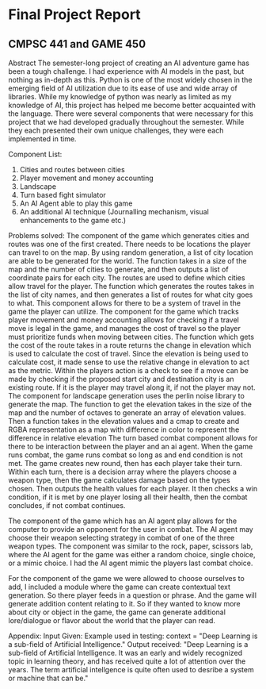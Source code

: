 # Final Project Report
## CMPSC 441 and GAME 450

Abstract
The semester-long project of creating an AI adventure game has been a tough challenge. I had experience with AI models in the past, but nothing as in-depth as this. Python is one of the most widely chosen in the emerging field of AI utilization due to its ease of use and wide array of libraries. While my knowledge of python was nearly as limited as my knowledge of AI, this project has helped me become better acquainted with the language. There were several components that were necessary for this project that we had developed gradually throughout the semester. While they each presented their own unique challenges, they were each implemented in time.

Component List:
1. Cities and routes between cities
2. Player movement and money accounting
3. Landscape
4. Turn based fight simulator
5. An AI Agent able to play this game
6. An additional AI technique (Journalling mechanism, visual enhancements to the game etc.)


Problems solved:
The component of the game which generates cities and routes was one of the first created. There needs to be locations the player can travel to on the map. By using random generation, a list of city location are able to be generated for the world. The function takes in a size of the map and the number of cities to generate, and then outputs a list of coordinate pairs for each city. The routes are used to define which cities allow travel for the player. The function which generates the routes takes in the list of city names, and then generates a list of routes for what city goes to what. This component allows for there to be a system of travel in the game the player can utilize.
The component for the game which tracks player movement and money accounting allows for checking if a travel move is legal in the game, and manages the cost of travel so the player must prioritize funds when moving between cities. The function which gets the cost of the route takes in a route returns the change in elevation which is used to calculate the cost of travel. Since the elevation is being used to calculate cost, it made sense to use the relative change in elevation to act as the metric. Within the players action is a check to see if a move can be made by checking if the proposed start city and destination city is an existing route. If it is the player may travel along it, if not the player may not.
The component for landscape generation uses the perlin noise library to generate the map. The function to get the elevation takes in the size of the map and the number of octaves to generate an array of elevation values. Then a function takes in the elevation values and a cmap to create and RGBA representation as a map with difference in color to represent the difference in relative elevation
The turn based combat component allows for there to be interaction between the player and an ai agent. When the game runs combat, the game runs combat so long as and end condition is not met. The game creates new round, then has each player take their turn. Within each turn, there is a decision array where the players choose a weapon type, then the game calculates damage based on the types chosen. Then outputs the health values for each player. It then checks a win condition, if it is met by one player losing all their health, then the combat concludes, if not combat continues.

The component of the game which has an AI agent play allows for the computer to provide an opponent for the user in combat. The AI agent may choose their weapon selecting strategy in combat of one of the three weapon types. The component was similar to the rock, paper, scissors lab, where the AI agent for the game was either a random choice, single choice, or a mimic choice. I had the AI agent mimic the players last combat choice.

For the component of the game we were allowed to choose ourselves to add, I included a module where the game can create contextual text generation. So there player feeds in a question or phrase. And the game will generate addition content relating to it. So if they wanted to know more about city or object in the game, the game can generate additional lore/dialogue or flavor about the world that the player can read. 

Appendix:
Input Given: Example used in testing: context = "Deep Learning is a sub-field of Artificial Intelligence."
Output received: "Deep Learning is a sub-field of Artificial Intelligence. It was an early and widely recognized topic in learning theory, and has received quite a lot of attention over the years. The term artificial intellgence is quite often used to desribe a system or machine that can be."



